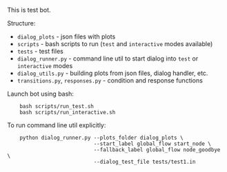 This is test bot. 

Structure:

- `dialog_plots` - json files with plots
- `scripts` - bash scripts to run (`test` and `interactive` modes available)
- `tests` - test files
- `dialog_runner.py` - command line util to start dialog into `test` or `interactive` modes
- `dialog_utils.py` - building plots from json files, dialog handler, etc.
- `transitions.py`, `responses.py` - condition and response functions

Launch bot using bash:

```
    bash scripts/run_test.sh
    bash scripts/run_interactive.sh
```

To run command line util explicitly:

```
    python dialog_runner.py --plots_folder dialog_plots \
                            --start_label global_flow start_node \
                            --fallback_label global_flow node_goodbye \
                            --dialog_test_file tests/test1.in
```
